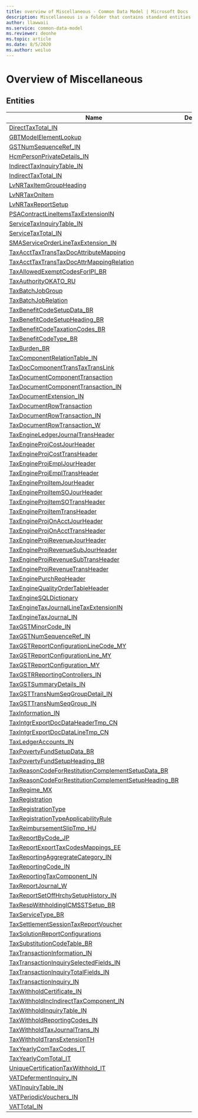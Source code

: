 ```yaml
---
title: overview of Miscellaneous - Common Data Model | Microsoft Docs
description: Miscellaneous is a folder that contains standard entities related to the Common Data Model.
author: llawwaii
ms.service: common-data-model
ms.reviewer: deonhe
ms.topic: article
ms.date: 8/5/2020
ms.author: weiluo
---
```


# Overview of Miscellaneous


## Entities

|Name|Description|
|---|---|
|[DirectTaxTotal_IN](DirectTaxTotal_IN.md)||
|[GBTModelElementLookup](GBTModelElementLookup.md)||
|[GSTNumSequenceRef_IN](GSTNumSequenceRef_IN.md)||
|[HcmPersonPrivateDetails_IN](HcmPersonPrivateDetails_IN.md)||
|[IndirectTaxInquiryTable_IN](IndirectTaxInquiryTable_IN.md)||
|[IndirectTaxTotal_IN](IndirectTaxTotal_IN.md)||
|[LvNRTaxItemGroupHeading](LvNRTaxItemGroupHeading.md)||
|[LvNRTaxOnItem](LvNRTaxOnItem.md)||
|[LvNRTaxReportSetup](LvNRTaxReportSetup.md)||
|[PSAContractLineItemsTaxExtensionIN](PSAContractLineItemsTaxExtensionIN.md)||
|[ServiceTaxInquiryTable_IN](ServiceTaxInquiryTable_IN.md)||
|[ServiceTaxTotal_IN](ServiceTaxTotal_IN.md)||
|[SMAServiceOrderLineTaxExtension_IN](SMAServiceOrderLineTaxExtension_IN.md)||
|[TaxAcctTaxTransTaxDocAttributeMapping](TaxAcctTaxTransTaxDocAttributeMapping.md)||
|[TaxAcctTaxTransTaxDocAttrMappingRelation](TaxAcctTaxTransTaxDocAttrMappingRelation.md)||
|[TaxAllowedExemptCodesForIPI_BR](TaxAllowedExemptCodesForIPI_BR.md)||
|[TaxAuthorityOKATO_RU](TaxAuthorityOKATO_RU.md)||
|[TaxBatchJobGroup](TaxBatchJobGroup.md)||
|[TaxBatchJobRelation](TaxBatchJobRelation.md)||
|[TaxBenefitCodeSetupData_BR](TaxBenefitCodeSetupData_BR.md)||
|[TaxBenefitCodeSetupHeading_BR](TaxBenefitCodeSetupHeading_BR.md)||
|[TaxBenefitCodeTaxationCodes_BR](TaxBenefitCodeTaxationCodes_BR.md)||
|[TaxBenefitCodeType_BR](TaxBenefitCodeType_BR.md)||
|[TaxBurden_BR](TaxBurden_BR.md)||
|[TaxComponentRelationTable_IN](TaxComponentRelationTable_IN.md)||
|[TaxDocComponentTransTaxTransLink](TaxDocComponentTransTaxTransLink.md)||
|[TaxDocumentComponentTransaction](TaxDocumentComponentTransaction.md)||
|[TaxDocumentComponentTransaction_IN](TaxDocumentComponentTransaction_IN.md)||
|[TaxDocumentExtension_IN](TaxDocumentExtension_IN.md)||
|[TaxDocumentRowTransaction](TaxDocumentRowTransaction.md)||
|[TaxDocumentRowTransaction_IN](TaxDocumentRowTransaction_IN.md)||
|[TaxDocumentRowTransaction_W](TaxDocumentRowTransaction_W.md)||
|[TaxEngineLedgerJournalTransHeader](TaxEngineLedgerJournalTransHeader.md)||
|[TaxEngineProjCostJourHeader](TaxEngineProjCostJourHeader.md)||
|[TaxEngineProjCostTransHeader](TaxEngineProjCostTransHeader.md)||
|[TaxEngineProjEmplJourHeader](TaxEngineProjEmplJourHeader.md)||
|[TaxEngineProjEmplTransHeader](TaxEngineProjEmplTransHeader.md)||
|[TaxEngineProjItemJourHeader](TaxEngineProjItemJourHeader.md)||
|[TaxEngineProjItemSOJourHeader](TaxEngineProjItemSOJourHeader.md)||
|[TaxEngineProjItemSOTransHeader](TaxEngineProjItemSOTransHeader.md)||
|[TaxEngineProjItemTransHeader](TaxEngineProjItemTransHeader.md)||
|[TaxEngineProjOnAcctJourHeader](TaxEngineProjOnAcctJourHeader.md)||
|[TaxEngineProjOnAcctTransHeader](TaxEngineProjOnAcctTransHeader.md)||
|[TaxEngineProjRevenueJourHeader](TaxEngineProjRevenueJourHeader.md)||
|[TaxEngineProjRevenueSubJourHeader](TaxEngineProjRevenueSubJourHeader.md)||
|[TaxEngineProjRevenueSubTransHeader](TaxEngineProjRevenueSubTransHeader.md)||
|[TaxEngineProjRevenueTransHeader](TaxEngineProjRevenueTransHeader.md)||
|[TaxEnginePurchReqHeader](TaxEnginePurchReqHeader.md)||
|[TaxEngineQualityOrderTableHeader](TaxEngineQualityOrderTableHeader.md)||
|[TaxEngineSQLDictionary](TaxEngineSQLDictionary.md)||
|[TaxEngineTaxJournalLineTaxExtensionIN](TaxEngineTaxJournalLineTaxExtensionIN.md)||
|[TaxEngineTaxJournal_IN](TaxEngineTaxJournal_IN.md)||
|[TaxGSTMinorCode_IN](TaxGSTMinorCode_IN.md)||
|[TaxGSTNumSequenceRef_IN](TaxGSTNumSequenceRef_IN.md)||
|[TaxGSTReportConfigurationLineCode_MY](TaxGSTReportConfigurationLineCode_MY.md)||
|[TaxGSTReportConfigurationLine_MY](TaxGSTReportConfigurationLine_MY.md)||
|[TaxGSTReportConfiguration_MY](TaxGSTReportConfiguration_MY.md)||
|[TaxGSTRReportingControllers_IN](TaxGSTRReportingControllers_IN.md)||
|[TaxGSTSummaryDetails_IN](TaxGSTSummaryDetails_IN.md)||
|[TaxGSTTransNumSeqGroupDetail_IN](TaxGSTTransNumSeqGroupDetail_IN.md)||
|[TaxGSTTransNumSeqGroup_IN](TaxGSTTransNumSeqGroup_IN.md)||
|[TaxInformation_IN](TaxInformation_IN.md)||
|[TaxIntgrExportDocDataHeaderTmp_CN](TaxIntgrExportDocDataHeaderTmp_CN.md)||
|[TaxIntgrExportDocDataLineTmp_CN](TaxIntgrExportDocDataLineTmp_CN.md)||
|[TaxLedgerAccounts_IN](TaxLedgerAccounts_IN.md)||
|[TaxPovertyFundSetupData_BR](TaxPovertyFundSetupData_BR.md)||
|[TaxPovertyFundSetupHeading_BR](TaxPovertyFundSetupHeading_BR.md)||
|[TaxReasonCodeForRestitutionComplementSetupData_BR](TaxReasonCodeForRestitutionComplementSetupData_BR.md)||
|[TaxReasonCodeForRestitutionComplementSetupHeading_BR](TaxReasonCodeForRestitutionComplementSetupHeading_BR.md)||
|[TaxRegime_MX](TaxRegime_MX.md)||
|[TaxRegistration](TaxRegistration.md)||
|[TaxRegistrationType](TaxRegistrationType.md)||
|[TaxRegistrationTypeApplicabilityRule](TaxRegistrationTypeApplicabilityRule.md)||
|[TaxReimbursementSlipTmp_HU](TaxReimbursementSlipTmp_HU.md)||
|[TaxReportByCode_JP](TaxReportByCode_JP.md)||
|[TaxReportExportTaxCodesMappings_EE](TaxReportExportTaxCodesMappings_EE.md)||
|[TaxReportingAggregrateCategory_IN](TaxReportingAggregrateCategory_IN.md)||
|[TaxReportingCode_IN](TaxReportingCode_IN.md)||
|[TaxReportingTaxComponent_IN](TaxReportingTaxComponent_IN.md)||
|[TaxReportJournal_W](TaxReportJournal_W.md)||
|[TaxReportSetOffHrchySetupHistory_IN](TaxReportSetOffHrchySetupHistory_IN.md)||
|[TaxRespWithholdingICMSSTSetup_BR](TaxRespWithholdingICMSSTSetup_BR.md)||
|[TaxServiceType_BR](TaxServiceType_BR.md)||
|[TaxSettlementSessionTaxReportVoucher](TaxSettlementSessionTaxReportVoucher.md)||
|[TaxSolutionReportConfigurations](TaxSolutionReportConfigurations.md)||
|[TaxSubstitutionCodeTable_BR](TaxSubstitutionCodeTable_BR.md)||
|[TaxTransactionInformation_IN](TaxTransactionInformation_IN.md)||
|[TaxTransactionInquirySelectedFields_IN](TaxTransactionInquirySelectedFields_IN.md)||
|[TaxTransactionInquiryTotalFields_IN](TaxTransactionInquiryTotalFields_IN.md)||
|[TaxTransactionInquiry_IN](TaxTransactionInquiry_IN.md)||
|[TaxWithholdCertificate_IN](TaxWithholdCertificate_IN.md)||
|[TaxWithholdIncIndirectTaxComponent_IN](TaxWithholdIncIndirectTaxComponent_IN.md)||
|[TaxWithholdInquiryTable_IN](TaxWithholdInquiryTable_IN.md)||
|[TaxWithholdReportingCodes_IN](TaxWithholdReportingCodes_IN.md)||
|[TaxWithholdTaxJournalTrans_IN](TaxWithholdTaxJournalTrans_IN.md)||
|[TaxWithholdTransExtensionTH](TaxWithholdTransExtensionTH.md)||
|[TaxYearlyComTaxCodes_IT](TaxYearlyComTaxCodes_IT.md)||
|[TaxYearlyComTotal_IT](TaxYearlyComTotal_IT.md)||
|[UniqueCertificationTaxWithhold_IT](UniqueCertificationTaxWithhold_IT.md)||
|[VATDefermentInquiry_IN](VATDefermentInquiry_IN.md)||
|[VATInquiryTable_IN](VATInquiryTable_IN.md)||
|[VATPeriodicVouchers_IN](VATPeriodicVouchers_IN.md)||
|[VATTotal_IN](VATTotal_IN.md)||
